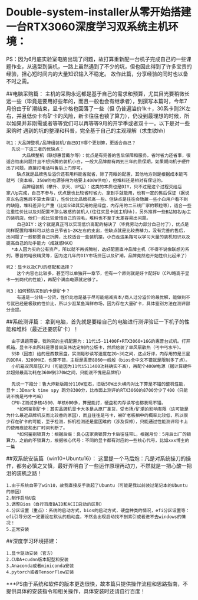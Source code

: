 # Double-system-installer从零开始搭建一台RTX3060深度学习双系统主机环境：
PS：因为6月底实验室电脑出现了问题，故打算重新配一台机子完成自己的一些课题作业，从选型到装机，一路上虽然遇到了不少的坑，但也因此得到了许多宝贵的经验，担心短时间内的大量知识输入不稳定。
故作此篇，分享经验的同时也以备不时之需。

  ##电脑采购篇：
        主机的采购永远都是基于自己的需求和预算，尤其目光要稍微长远一些（毕竟是要用好些年的，而且一般也会有继承者），到撰写本篇时，今年7月份由于矿潮结束，显卡价格也回落了一些（但
    仍普遍溢价1k＋，30系卡则2K左右，并且低价卡有矿卡的风险，新卡往往也锁了算力），仍没到最理想的时候，所以如果并非刚需或者等等党们可以再等等9月的开学季或者双十一。以下是对一些采购时
    遇到的坑的整理和科普，完全基于自己的主观理解（求生欲hh）
    
    坑1：大品牌整机/品牌组装机/自己DIY哪个更划算，更适合自己？
      先说一下这三者的优缺点：
	      大品牌整机（联想惠普戴尔等）：优点是有完善的售后保障和服务，省时省力还省事，很适合怕出问题并且不想折腾的装机小白，一般大品牌都有两到三年的质保期，如果期间机子硬件出了问题，直接打电话叫售后上门即可。
	    缺点就是品牌售后溢价还有用料能省就省，除了亮眼的配置，其他地方则是根据成本能丐就丐（资本嘛，350W的电源够用为啥要上400W供电），但堆料还是相对有保证的。
	      品牌组装机（攀升、京天、UP店）：这类的本质也是DIY，只不过是这个过程交给店家/Up完成，自己不参与，优点是也比较省时省力，拿到手就能用，也有一定的售后保证（据说京东名店售后不算太靠谱），性价比比品牌机高一些。但缺点是往往会隐藏一些小白用户看不到的缺陷，堆料差异化严重（比如SSD其实用的是绿盘，内存用的二三线厂家的颗粒等），适合一些注重性价比以及对配置不那么敏感的装机人(往往买显卡送主机hh)，另外推荐一些B站知名Up主的装机店，他们一般比较爱惜自己的羽毛，堆料也不至于太差容易出问题。
	    自己DIY：这个就是真正可以实现低价高配的秘诀了（毕竟劳动力部分自己付了），优点是同样配置和堆料可以给自己节省1~2K左右的支出，但缺点就是比较费精力，没有完善的售后，出问题了一般都要自己折腾，比较适合一些装机猿，小白走这条路可以学习大量的装机知识以及提高自己的动手能力（成就感MAX）
	  *本人因为买的公有资产，所以就不再折腾啦，选好配置直冲品牌主机（不得不说像联想刃系列，惠普的暗夜精灵等，因为这几年的DIY市场挤压以及矿潮，品牌竟然也开始性价比起来了）
    
    坑2：显卡以及CPU的搭配和选择？
	    这个内容也比较多，甚至可以单独开一章节，但有一个原则就是好卡配好U（CPU略高于显卡一到两代的性能），再配个满血电源就足够了。
      
    坑3：如何预防买到的卡是矿卡？
	    有道是一分钱一分货，性价比也是基于尽可能缩减资本/商人过分溢价的最优解，能做到不亏就已经是极致的性价比，所以少逛某鱼海鲜市场，因为存在大量矿卡，具体鉴别方法在测评部分会提。
      
  ##系统测评篇：
      拿到电脑，首先就是要给自己的电脑进行测评验证一下机子的性能和堆料（最近还要防矿卡）！
      
      由于课题需要，我购买的主机配置为：11代i5-11400F+RTX3060+16G的惠普台式机。打开机箱，显卡不出所料是惠普同英伟达定制的公版卡，然后给装了单风扇散热（丐中丐水平）。
      SSD（固态）给的是西数黑盘，实测每秒读写速度在2G~3G之间，这点好评，内存用的是三星的DDR4，3200MHZ，也算不错，主板是惠普8860一般般（bios全中文不错就是限制多了点）。
      小机箱双风扇压CPU（可能因为11代i511400功耗确实不高），再配个400W电源（据计算硬件非超频最高功耗在360W到370W之间，只能说不愧是品牌机）
      
      先说一下跑分：鲁大师新版跑分110W左右，旧版50W出头横向对比下算是不错的整机性能，显卡：3Dmark time spy 跑分8300分，比市面上测评的RTX3060的8700分少了400（只能说不愧是丐中丐嘛）
      CPU-Z测试多核4500，单核600多，算是能打，硬盘和内存读写也都表现不错。
	    *如何鉴别矿卡：其实品牌机显卡大多是从原厂拿货，受市场/矿潮的影响有限（这可能是为什么最近品牌机反而比较香的原因），而且往往是丐卡，被矿老板相中的概率比较低，所以很少存在矿卡的可能，至于检测，拆机检测还是蛮困难的（涉及保修），只能通过性能测评和卡上的使用痕迹和出厂时间判断了。
	    *如何鉴别锁算力：根据后缀：良心店家卖锁算力卡后往往带L，根据月份：5月后出厂的锁算力，之前的不锁算力，根据核心代号：不同的显卡都有对应的一些核心代号，比如xxx博主的一篇

  ##双系统安装篇（win10+Ubuntu16）：
  	这里提一个马后炮：凡是对系统操刀的操作，都务必慎之又慎，最好弄明白了一些运作原理再动刀，不然就是一把心酸一把泪的装机之路！
	
	1.由于系统自带了win10，故我直接反手装起了Ubuntu（可能是我以前装过笔记本的Ubuntu的原因）
	2.制作启动U盘
	3.调整Bios（自行百度BAID和ACII启动的区别）
	4.分区设置（重点）：系统的启动方式，bios的启动方式，硬盘种类的情况，efi分区设置等：efi引导分区一定要设在默认的启动盘，不然会出现启动找不到索引或者进不去windows的情况！
	5.正常安装

  ##深度学习环境搭建：
  
  	1.显卡驱动安装（官方）
	2.CUDA+cudnn版本配型和安装
	3.Anaconda或者miniconda安装
	4.pytorch或者TensorFlow安装
	
***PS由于系统和软件的版本更迭很快，故本篇只提供操作流程和思路指南，不提供具体的安装指令和相关操作，具体安装时还请自行百度！
